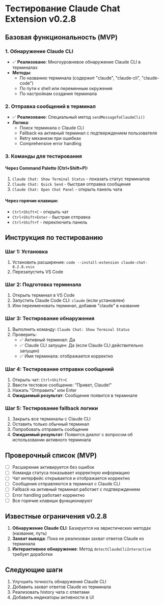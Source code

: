 # Тестирование Claude Chat Extension v0.2.8

## Базовая функциональность (MVP)

### 1. Обнаружение Claude CLI
- ✅ **Реализовано**: Многоуровневое обнаружение Claude CLI в терминалах
- **Методы**:
  - По названию терминала (содержит "claude", "claude-cli", "claude-code")
  - По пути к shell или переменным окружения
  - По настройкам создания терминала

### 2. Отправка сообщений в терминал
- ✅ **Реализовано**: Специальный метод `sendMessageToClaudeCli()`
- **Логика**:
  - Поиск терминала с Claude CLI
  - Fallback на активный терминал с подтверждением пользователя
  - Retry механизм при ошибках
  - Comprehensive error handling

### 3. Команды для тестирования

#### Через Command Palette (Ctrl+Shift+P):
1. `Claude Chat: Show Terminal Status` - показать статус терминалов
2. `Claude Chat: Quick Send` - быстрая отправка сообщения
3. `Claude Chat: Open Chat Panel` - открыть панель чата

#### Через горячие клавиши:
- `Ctrl+Shift+C` - открыть чат
- `Ctrl+Shift+Enter` - быстрая отправка
- `Ctrl+Shift+T` - переключить панель

## Инструкция по тестированию

### Шаг 1: Установка
1. Установить расширение: `code --install-extension claude-chat-0.2.8.vsix`
2. Перезапустить VS Code

### Шаг 2: Подготовка терминала
1. Открыть терминал в VS Code
2. Запустить Claude Code CLI: `claude` (если установлен)
3. Или переименовать терминал, добавив "claude" в название

### Шаг 3: Тестирование обнаружения
1. Выполнить команду: `Claude Chat: Show Terminal Status`
2. Проверить:
   - ✅ Активный терминал: Да
   - ✅ Claude CLI запущен: Да (если Claude CLI действительно запущен)
   - ✅ Имя терминала: отображается корректно

### Шаг 4: Тестирование отправки сообщений
1. Открыть чат: `Ctrl+Shift+C`
2. Ввести тестовое сообщение: "Привет, Claude!"
3. Нажать "Отправить" или Enter
4. **Ожидаемый результат**: Сообщение появится в терминале

### Шаг 5: Тестирование fallback логики
1. Закрыть все терминалы с Claude CLI
2. Оставить только обычный терминал
3. Попробовать отправить сообщение
4. **Ожидаемый результат**: Появится диалог с вопросом об использовании активного терминала

## Проверочный список (MVP)

- [ ] Расширение активируется без ошибок
- [ ] Команда статуса показывает корректную информацию
- [ ] Чат интерфейс открывается и отображается корректно
- [ ] Сообщения отправляются в терминал с Claude CLI
- [ ] Fallback на активный терминал работает с подтверждением
- [ ] Error handling работает корректно
- [ ] Все горячие клавиши функционируют

## Известные ограничения v0.2.8

1. **Обнаружение Claude CLI**: Базируется на эвристических методах (название, путь)
2. **Захват вывода**: Пока не реализован захват ответов Claude из терминала
3. **Интерактивное обнаружение**: Метод `detectClaudeCliInteractive` требует доработки

## Следующие шаги

1. Улучшить точность обнаружения Claude CLI
2. Добавить захват ответов Claude из терминала  
3. Реализовать history чата с ответами
4. Добавить индикаторы активности в UI